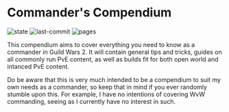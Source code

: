 # Commander's Compendium
![state](https://img.shields.io/badge/state-wip-yellow) ![last-commit](https://img.shields.io/github/last-commit/wistfulglen/commanders-compendium) ![pages](https://img.shields.io/github/directory-file-count/wistfulglen/commanders-compendium/docs?label=pages)

This compendium aims to cover everything you need to know as a commander in Guild Wars 2. It will contain general tips and tricks, guides on all commonly run PvE content, as well as builds fit for both open world and intanced PvE content.

Do be aware that this is very much intended to be a compendium to suit my own needs as a commander, so keep that in mind if you ever randomly stumble upon this. For example, I have no intentions of covering WvW commanding, seeing as I currently have no interest in such.
